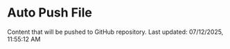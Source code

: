# Auto Push File

Content that will be pushed to GitHub repository.
Last updated: 07/12/2025, 11:55:12 AM